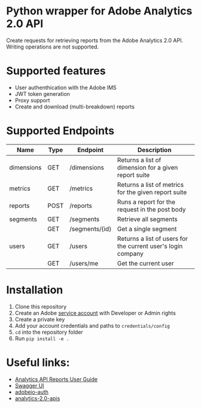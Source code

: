 # Python wrapper for Adobe Analytics 2.0 API
Create requests for retrieving reports from the Adobe Analytics 2.0 API. Writing operations are not supported.

# Supported features
* User authenthication with the Adobe IMS
* JWT token generation
* Proxy support
* Create and download (multi-breakdown) reports

# Supported Endpoints
| Name              | Type   | Endpoint                   | Description                                                  |
|-------------------|--------|----------------------------|--------------------------------------------------------------|
| dimensions        | GET    | /dimensions                | Returns a list of dimension for a given report suite         |
| metrics           | GET    | /metrics                   | Returns a list of metrics for the given report suite         |
| reports           | POST   | /reports                   | Runs a report for the request in the post body               |
| segments          | GET    | /segments                  | Retrieve all segments                                        |
|                   | GET    | /segments/{id}             | Get a single segment                                         |
| users             | GET    | /users                     | Returns a list of users for the current user's login company |
|                   | GET    | /users/me                  | Get the current user                                         |


# Installation
1. Clone this repository
2. Create an Adobe [service account](https://console.adobe.io/home) with Developer or Admin rights
3. Create a private key
4. Add your account credentials and paths to `credentials/config`
5. `cd` into the repository folder
6. Run `pip install -e .`

# Useful links:
* [Analytics API Reports User Guide](https://www.adobe.io/apis/experiencecloud/analytics/docs.html#!AdobeDocs/analytics-2.0-apis/master/reporting-guide.md)
* [Swagger UI](https://adobedocs.github.io/analytics-2.0-apis/)
* [adobeio-auth](https://github.com/AdobeDocs/adobeio-auth/tree/master)
* [analytics-2.0-apis](https://github.com/AdobeDocs/analytics-2.0-apis)
